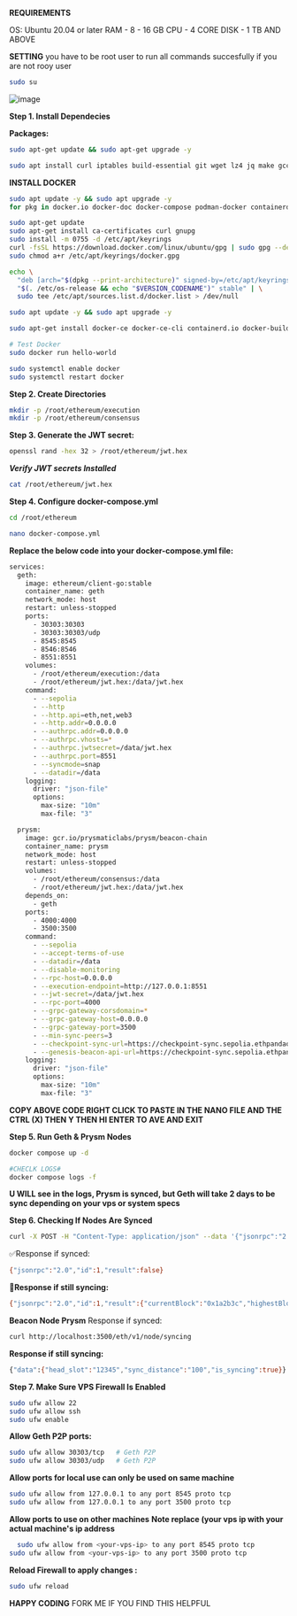 
__REQUIREMENTS__

OS: Ubuntu 20.04 or later
RAM -  8 - 16 GB
CPU -  4 CORE
DISK -  1 TB AND ABOVE

__SETTING__
you have to be root user to run all commands succesfully if you are not rooy user 
```bash
sudo su
```
![image](https://github.com/user-attachments/assets/b224d585-3575-450a-a0d0-9b87f7e23868)

__Step 1. Install Dependecies__

 **Packages:**
```bash 
sudo apt-get update && sudo apt-get upgrade -y
```
   
```bash
sudo apt install curl iptables build-essential git wget lz4 jq make gcc nano automake autoconf tmux htop nvme-cli libgbm1 pkg-config libssl-dev libleveldb-dev tar clang bsdmainutils ncdu unzip libleveldb-dev  -y
```
__INSTALL DOCKER__
```bash
sudo apt update -y && sudo apt upgrade -y
for pkg in docker.io docker-doc docker-compose podman-docker containerd runc; do sudo apt-get remove $pkg; done

sudo apt-get update
sudo apt-get install ca-certificates curl gnupg
sudo install -m 0755 -d /etc/apt/keyrings
curl -fsSL https://download.docker.com/linux/ubuntu/gpg | sudo gpg --dearmor -o /etc/apt/keyrings/docker.gpg
sudo chmod a+r /etc/apt/keyrings/docker.gpg

echo \
  "deb [arch="$(dpkg --print-architecture)" signed-by=/etc/apt/keyrings/docker.gpg] https://download.docker.com/linux/ubuntu \
  "$(. /etc/os-release && echo "$VERSION_CODENAME")" stable" | \
  sudo tee /etc/apt/sources.list.d/docker.list > /dev/null

sudo apt update -y && sudo apt upgrade -y

sudo apt-get install docker-ce docker-ce-cli containerd.io docker-buildx-plugin docker-compose-plugin

# Test Docker
sudo docker run hello-world

sudo systemctl enable docker
sudo systemctl restart docker
```
__Step 2. Create Directories__
```bash
mkdir -p /root/ethereum/execution
mkdir -p /root/ethereum/consensus
```

__Step 3. Generate the JWT secret:__

```bash
openssl rand -hex 32 > /root/ethereum/jwt.hex
```
___Verify JWT secrets Installed___
```bash
cat /root/ethereum/jwt.hex
```

__Step 4. Configure docker-compose.yml__

```bash
cd /root/ethereum
```
```bash
nano docker-compose.yml
```

__Replace the below  code into your docker-compose.yml file:__
```bash
services:
  geth:
    image: ethereum/client-go:stable
    container_name: geth
    network_mode: host
    restart: unless-stopped
    ports:
      - 30303:30303
      - 30303:30303/udp
      - 8545:8545
      - 8546:8546
      - 8551:8551
    volumes:
      - /root/ethereum/execution:/data
      - /root/ethereum/jwt.hex:/data/jwt.hex
    command:
      - --sepolia
      - --http
      - --http.api=eth,net,web3
      - --http.addr=0.0.0.0
      - --authrpc.addr=0.0.0.0
      - --authrpc.vhosts=*
      - --authrpc.jwtsecret=/data/jwt.hex
      - --authrpc.port=8551
      - --syncmode=snap
      - --datadir=/data
    logging:
      driver: "json-file"
      options:
        max-size: "10m"
        max-file: "3"

  prysm:
    image: gcr.io/prysmaticlabs/prysm/beacon-chain
    container_name: prysm
    network_mode: host
    restart: unless-stopped
    volumes:
      - /root/ethereum/consensus:/data
      - /root/ethereum/jwt.hex:/data/jwt.hex
    depends_on:
      - geth
    ports:
      - 4000:4000
      - 3500:3500
    command:
      - --sepolia
      - --accept-terms-of-use
      - --datadir=/data
      - --disable-monitoring
      - --rpc-host=0.0.0.0
      - --execution-endpoint=http://127.0.0.1:8551
      - --jwt-secret=/data/jwt.hex
      - --rpc-port=4000
      - --grpc-gateway-corsdomain=*
      - --grpc-gateway-host=0.0.0.0
      - --grpc-gateway-port=3500
      - --min-sync-peers=3
      - --checkpoint-sync-url=https://checkpoint-sync.sepolia.ethpandaops.io
      - --genesis-beacon-api-url=https://checkpoint-sync.sepolia.ethpandaops.io
    logging:
      driver: "json-file"
      options:
        max-size: "10m"
        max-file: "3"
```
__COPY ABOVE CODE RIGHT CLICK TO PASTE IN THE NANO FILE  AND THE CTRL (X) THEN Y THEN HI ENTER TO AVE AND EXIT__

__Step 5. Run Geth & Prysm Nodes__

```bash
docker compose up -d
 ```
```bash
#CHECLK LOGS#
docker compose logs -f
 ```


__U WILL see in the logs, Prysm is synced, but  Geth will take 2 days to be sync depending on your vps or system specs__


__Step 6. Checking If Nodes Are Synced__
```bash
curl -X POST -H "Content-Type: application/json" --data '{"jsonrpc":"2.0","method":"eth_syncing","params":[],"id":1}' http://localhost:8545
 ```
✅Response if  synced:
```bash
{"jsonrpc":"2.0","id":1,"result":false}
```
__🚫Response if still syncing:__
```bash
{"jsonrpc":"2.0","id":1,"result":{"currentBlock":"0x1a2b3c","highestBlock":"0x1a2b4d","startingBlock":"0x0"}}
```

__Beacon Node Prysm__
Response if synced:
```bash
curl http://localhost:3500/eth/v1/node/syncing
```
__Response if still syncing:__
```bash
{"data":{"head_slot":"12345","sync_distance":"100","is_syncing":true}}
```

__Step 7. Make Sure  VPS Firewall Is Enabled__

```bash
sudo ufw allow 22
sudo ufw allow ssh
sudo ufw enable
```
__Allow Geth P2P ports:__
```bash
sudo ufw allow 30303/tcp   # Geth P2P
sudo ufw allow 30303/udp   # Geth P2P
```
__Allow ports for local use can only be used on same machine__
```bash
sudo ufw allow from 127.0.0.1 to any port 8545 proto tcp
sudo ufw allow from 127.0.0.1 to any port 3500 proto tcp
```
__Allow ports to use on other machines__
  __Note replace (your vps ip with your actual machine's ip address__
```bash
  sudo ufw allow from <your-vps-ip> to any port 8545 proto tcp
sudo ufw allow from <your-vps-ip> to any port 3500 proto tcp
```
__Reload Firewall to apply changes :__

```bash
sudo ufw reload
```

__HAPPY CODING__
FORK ME IF YOU FIND THIS HELPFUL
